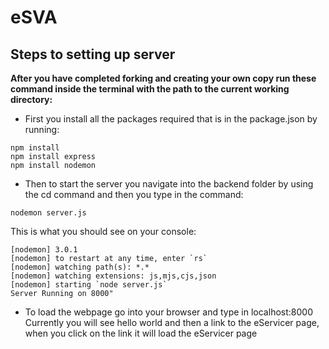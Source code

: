 # eSVA

## Steps to setting up server
**After you have completed forking and creating your own copy run these command inside the terminal with the path to the current working directory:**
- First you install all the packages required that is in the package.json by running:
 ```console
npm install
npm install express
npm install nodemon
```
- Then to start the server you navigate into the backend folder by using the cd command and then you type in the command:
```console
nodemon server.js
```

This is what you should see on your console:
```console
[nodemon] 3.0.1
[nodemon] to restart at any time, enter `rs`
[nodemon] watching path(s): *.*
[nodemon] watching extensions: js,mjs,cjs,json
[nodemon] starting `node server.js`
Server Running on 8000"
```

- To load the webpage go into your browser and type in localhost:8000
Currently you will see hello world and then a link to the eServicer page, when you click on the link it will load the eServicer page